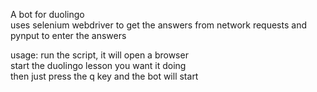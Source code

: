 A bot for duolingo<br>
uses selenium webdriver to get the answers from network requests and pynput to enter the answers

usage:
    run the script, it will open a browser<br>
    start the duolingo lesson you want it doing<br>
    then just press the q key and the bot will start